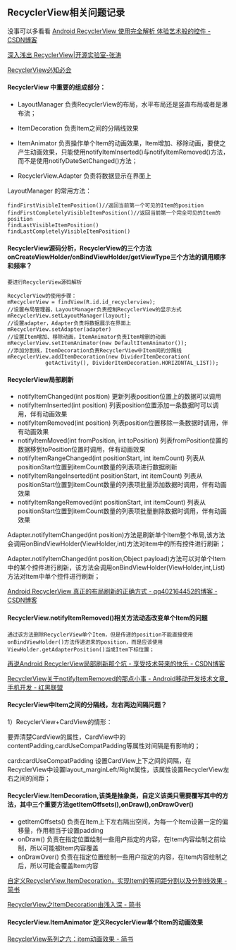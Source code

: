 ## RecyclerView相关问题记录

没事可以多看看 [Android RecyclerView 使用完全解析 体验艺术般的控件 \- CSDN博客](http://blog.csdn.net/lmj623565791/article/details/45059587)

[深入浅出 RecyclerView\|开源实验室\-张涛](https://www.kymjs.com/code/2016/07/10/01/)

[RecyclerView必知必会](http://www.10tiao.com/html/330/201701/2653578459/2.html)

#### RecyclerView 中重要的组成部分：

- LayoutManager 负责RecyclerView的布局，水平布局还是竖直布局或者是瀑布流；

- ItemDecoration 负责Item之间的分隔线效果

- ItemAnimator 负责操作单个Item的动画效果，Item增加、移除动画，要使之产生动画效果，只能使用notifyItemInserted()与notifyItemRemoved()方法，而不是使用notifyDateSetChanged()方法；

- RecyclerView.Adapter 负责将数据显示在界面上

LayoutManager 的常用方法：

	findFirstVisibleItemPosition()//返回当前第一个可见的Item的position
	findFirstCompletelyVisibleItemPosition()//返回当前第一个完全可见的Item的position
	findLastVisibleItemPosition()
	findLastCompletelyVisibleItemPosition()

#### RecyclerView源码分析，RecyclerView的三个方法onCreateViewHolder/onBindViewHolder/getViewType三个方法的调用顺序和频率？

	要进行RecyclerView源码解析
	
	RecyclerView的使用步骤：
	mRecyclerView = findView(R.id.id_recyclerview);
	//设置布局管理器，LayoutManager负责控制RecyclerView的显示方式
	mRecyclerView.setLayoutManager(layout);
	//设置adapter，Adapter负责将数据展示在界面上
	mRecyclerView.setAdapter(adapter)
	//设置Item增加、移除动画，ItemAnimator负责Item增删的动画
	mRecyclerView.setItemAnimator(new DefaultItemAnimator());
	//添加分割线，ItemDecoration负责RecyclerView中Item间的分隔线
	mRecyclerView.addItemDecoration(new DividerItemDecoration(
                getActivity(), DividerItemDecoration.HORIZONTAL_LIST));


#### RecyclerView局部刷新

- notifyItemChanged(int position) 更新列表position位置上的数据可以调用
- notifyItemInserted(int position) 列表position位置添加一条数据时可以调用，伴有动画效果
- notifyItemRemoved(int position) 列表position位置移除一条数据时调用，伴有动画效果
- notifyItemMoved(int fromPosition, int toPosition) 列表fromPosition位置的数据移到toPosition位置时调用，伴有动画效果
- notifyItemRangeChanged(int positionStart, int itemCount) 列表从positionStart位置到itemCount数量的列表项进行数据刷新
- notifyItemRangeInserted(int positionStart, int itemCount) 列表从positionStart位置到itemCount数量的列表项批量添加数据时调用，伴有动画效果
- notifyItemRangeRemoved(int positionStart, int itemCount) 列表从positionStart位置到itemCount数量的列表项批量删除数据时调用，伴有动画效果

Adapter.notifyItemChanged(int position)方法是刷新单个Item整个布局,该方法会调用onBindViewHolder(ViewHolder,int)方法对item中的所有控件进行刷新；

Adapter.notifyItemChanged(int position,Object payload)方法可以对单个Item中的某个控件进行刷新，该方法会调用onBindViewHolder(ViewHolder,int,List)方法对Item中单个控件进行刷新；

[Android RecyclerView 真正的布局刷新的正确方式 \- qq402164452的博客 \- CSDN博客](http://blog.csdn.net/qq402164452/article/details/53464091)

#### RecyclerView.notifyItemRemoved()相关方法动态改变单个Item的问题

	通过该方法删除RecyclerView单个Item，但是传递的position不能直接使用onBindViewHolder()方法传递进来的position，而是应该使用ViewHolder.getAdapterPosition()当成Item下标位置；

[再说Android RecyclerView局部刷新那个坑 \- 享受技术带来的快乐 \- CSDN博客](http://blog.csdn.net/jdsjlzx/article/details/52893469)

[RecyclerView关于notifyItemRemoved的那点小事 \- Android移动开发技术文章\_手机开发 \- 红黑联盟](https://www.2cto.com/kf/201608/534945.html)

#### RecyclerView中Item之间的分隔线，左右两边间隔问题？

1）RecyclerView+CardView的情形：

要弄清楚CardView的属性，CardView中的contentPadding,cardUseCompatPadding等属性对间隔是有影响的；

card:cardUseCompatPadding 设置CardView上下之间的间隔，在RecyclerView中设置layout_marginLeft/Right属性，该属性设置RecyclerView左右之间的间距；


#### RecyclerView.ItemDecoration,该类是抽象类，自定义该类只需要覆写其中的方法，其中三个重要方法getItemOffsets(),onDraw(),onDrawOver()

- getItemOffsets() 负责在Item上下左右隔出空间，为每一个Item设置一定的偏移量，作用相当于设置padding
- onDraw() 负责在指定位置绘制一些用户指定的内容，在Item内容绘制之前绘制，所以可能被Item内容覆盖
- onDrawOver() 负责在指定位置绘制一些用户指定的内容，在Item内容绘制之后，所以可能会覆盖Item内容

[自定义RecyclerView\.ItemDecoration，实现Item的等间距分割以及分割线效果 \- 简书](http://www.jianshu.com/p/3b860938e503)

[RecyclerView之ItemDecoration由浅入深 \- 简书](http://www.jianshu.com/p/b46a4ff7c10a)


#### RecyclerView.ItemAnimator 定义RecyclerView单个Item的动画效果
[RecyclerView系列之六：item动画效果 \- 简书](http://www.jianshu.com/p/b375d552db63)